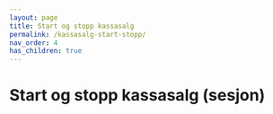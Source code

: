 ```yaml
---
layout: page
title: Start og stopp kassasalg
permalink: /kassasalg-start-stopp/
nav_order: 4
has_children: true
---
```


# Start og stopp kassasalg (sesjon)
